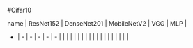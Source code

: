 

#Cifar10

name | ResNet152 |  DenseNet201 |  MobileNetV2  |  VGG |    MLP    |
 - | -  | -  |  -  |  -  | -  |
  |   |   |    |    |   |
  |   |   |    |    |   |
  |   |   |    |    |   |
